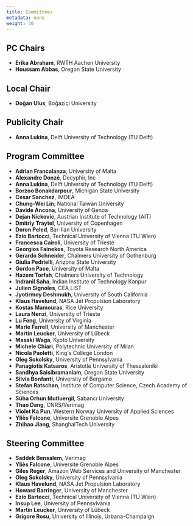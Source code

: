 ```yaml
---
title: Committees
metadata: none
weight: 30
---
```


## PC Chairs

- **Erika Abraham**, RWTH Aachen University
- **Houssam Abbas**, Oregon State University

## Local Chair

- **Doğan Ulus**, Boğaziçi University

## Publicity Chair

- **Anna Lukina**, Delft University of Technology (TU Delft)

## Program Committee

- **Adrian Francalanza**, University of Malta
- **Alexandre Donzé**, Decyphir, Inc
- **Anna Lukina**, Delft University of Technology (TU Delft)
- **Borzoo Bonakdarpour**, Michigan State University
- **Cesar Sanchez**, IMDEA
- **Chung-Wei Lin**, National Taiwan University
- **Davide Ancona**, University of Genoa
- **Dejan Nickovic**, Austrian Institute of Technology (AIT)
- **Dmitriy Traytel**, University of Copenhagen
- **Doron Peled**, Bar-Ilan University
- **Ezio Bartocci**, Technical University of Vienna (TU Wien)
- **Francesca Cairoli**, University of Trieste
- **Georgios Fainekos**, Toyota Research North America
- **Gerardo Schneider**, Chalmers University of Gothenburg
- **Giulia Pedrielli**, Arizona State University
- **Gordon Pace**, University of Malta
- **Hazem Torfah**, Chalmers University of Technology
- **Indranil Saha**, Indian Institute of Technology Kanpur
- **Julien Signoles**, CEA LIST
- **Jyotirmoy Deshmukh**, University of South California
- **Klaus Havelund**, NASA Jet Propulsion Laboratory
- **Kostas Mamouras**, Rice University
- **Laura Nenzi**, University of Trieste
- **Lu Feng**, University of Virginia
- **Marie Farrell**, University of Manchester
- **Martin Leucker**, University of Lübeck
- **Masaki Waga**, Kyoto University
- **Michele Chiari**, Polytechnic University of Milan
- **Nicola Paoletti**, King's College London
- **Oleg Sokolsky**, University of Pennsylvania
- **Panagiotis Katsaros**, Aristotle University of Thessaloniki
- **Sandhya Saisibramaniam**, Oregon State University
- **Silvia Bonfanti**, University of Bergamo
- **Stefan Ratschan**, Institute of Computer Science, Czech Academy of Sciences
- **Süha Orhun Mutluergil**, Sabancı University
- **Thao Dang**, CNRS/Verimag
- **Violet Ka Pun**, Western Norway University of Applied Sciences
- **Yliès Falcone**, Universite Grenoble Alpes
- **Zhihao Jiang**, ShanghaiTech University

## Steering Committee

- **Saddek Bensalem**, Verimag
- **Yliès Falcone**, Universite Grenoble Alpes
- **Giles Reger**, Amazon Web Services and University of Manchester
- **Oleg Sokolsky**, University of Pennsylvania
- **Klaus Havelund**, NASA Jet Propulsion Laboratory
- **Howard Barringer**, University of Manchester
- **Ezio Bartocci**, Technical University of Vienna (TU Wien)
- **Insup Lee**, University of Pennsylvania
- **Martin Leucker**, University of Lübeck
- **Grigore Rosu**, University of Illinois, Urbana-Champaign
